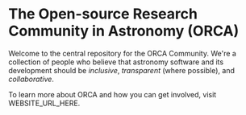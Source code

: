 # The Open-source Research Community in Astronomy (ORCA)

Welcome to the central repository for the ORCA Community. We're a collection of people who believe that astronomy software and its development should be _inclusive_, _transparent_ (where possible), and _collaborative_. 

To learn more about ORCA and how you can get involved, visit WEBSITE_URL_HERE.
